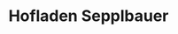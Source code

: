 ---
title: "Hofladen Sepplbauer"
url: /mitterbach-am-erlaufsee/hofladen-sepplbauer/
shop: Lebensmittel
---